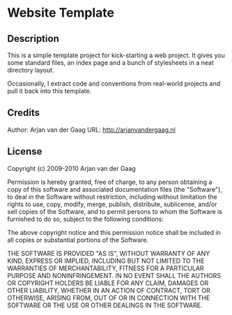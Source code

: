 # Website Template

## Description

This is a simple template project for kick-starting a web project. It gives you some standard files, an index page and a bunch of stylesheets in a neat directory layout.

Occasionally, I extract code and conventions from real-world projects and pull it back into this template.

## Credits

Author: Arjan van der Gaag
URL: http://arjanvandergaag.nl

## License

Copyright (c) 2009-2010 Arjan van der Gaag

Permission is hereby granted, free of charge, to any person obtaining a
copy of this software and associated documentation files (the "Software"), to
deal in the Software without restriction, including without limitation the
rights to use, copy, modify, merge, publish, distribute, sublicense, and/or
sell copies of the Software, and to permit persons to whom the Software is
furnished to do so, subject to the following conditions:

The above copyright notice and this permission notice shall be included in all
copies or substantial portions of the Software.

THE SOFTWARE IS PROVIDED "AS IS", WITHOUT WARRANTY OF ANY KIND, EXPRESS OR
IMPLIED, INCLUDING BUT NOT LIMITED TO THE WARRANTIES OF MERCHANTABILITY,
FITNESS FOR A PARTICULAR PURPOSE AND NONINFRINGEMENT. IN NO EVENT SHALL THE
AUTHORS OR COPYRIGHT HOLDERS BE LIABLE FOR ANY CLAIM, DAMAGES OR OTHER
LIABILITY, WHETHER IN AN ACTION OF CONTRACT, TORT OR OTHERWISE, ARISING
FROM, OUT OF OR IN CONNECTION WITH THE SOFTWARE OR THE USE OR OTHER
DEALINGS IN THE SOFTWARE.
